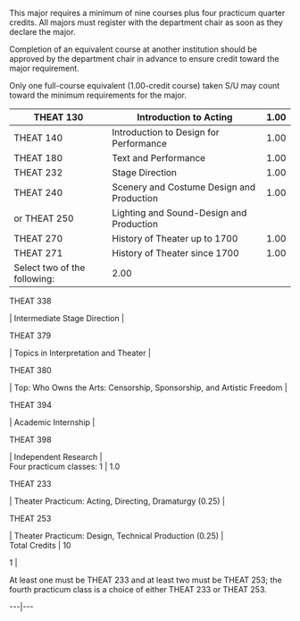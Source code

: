 This major requires a minimum of nine courses plus four practicum quarter
credits. All majors must register with the department chair as soon as they
declare the major.

Completion of an equivalent course at another institution should be approved
by the department chair in advance to ensure credit toward the major
requirement.

Only one full-course equivalent (1.00-credit course) taken S/U may count
toward the minimum requirements for the major.

THEAT 130  |  Introduction to Acting  |  1.00  
---|---|---  
THEAT 140  |  Introduction to Design for Performance  |  1.00  
THEAT 180  |  Text and Performance  |  1.00  
THEAT 232  |  Stage Direction  |  1.00  
THEAT 240  |  Scenery and Costume Design and Production  |  1.00  
or THEAT 250  |  Lighting and Sound-Design and Production  
THEAT 270  |  History of Theater up to 1700  |  1.00  
THEAT 271  |  History of Theater since 1700  |  1.00  
Select two of the following:  |  2.00  
  
THEAT 338

|  Intermediate Stage Direction  |  
  
THEAT 379

|  Topics in Interpretation and Theater  |  
  
THEAT 380

|  Top: Who Owns the Arts: Censorship, Sponsorship, and Artistic Freedom  |  
  
THEAT 394

|  Academic Internship  |  
  
THEAT 398

|  Independent Research  |  
Four practicum classes:  1  |  1.0  
  
THEAT 233

|  Theater Practicum: Acting, Directing, Dramaturgy (0.25)  |  
  
THEAT 253

|  Theater Practicum: Design, Technical Production (0.25)  |  
Total Credits  |  10  
  
1  |

At least one must be THEAT 233 and at least two must be THEAT 253; the fourth
practicum class is a choice of either THEAT 233 or THEAT 253.  
  
---|---

